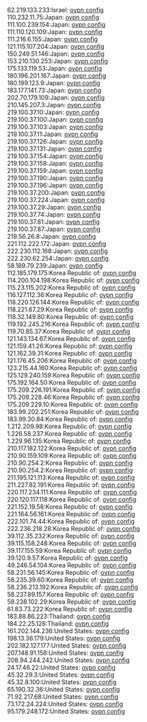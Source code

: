 62.219.133.233:Israel: [ovpn config](vpn/62_219_133_233.ovpn)  
110.232.11.75:Japan: [ovpn config](vpn/110_232_11_75.ovpn)  
111.100.239.154:Japan: [ovpn config](vpn/111_100_239_154.ovpn)  
111.110.120.109:Japan: [ovpn config](vpn/111_110_120_109.ovpn)  
111.216.6.155:Japan: [ovpn config](vpn/111_216_6_155.ovpn)  
121.115.107.204:Japan: [ovpn config](vpn/121_115_107_204.ovpn)  
150.249.51.146:Japan: [ovpn config](vpn/150_249_51_146.ovpn)  
153.210.130.253:Japan: [ovpn config](vpn/153_210_130_253.ovpn)  
175.133.119.53:Japan: [ovpn config](vpn/175_133_119_53.ovpn)  
180.196.201.167:Japan: [ovpn config](vpn/180_196_201_167.ovpn)  
180.199.123.9:Japan: [ovpn config](vpn/180_199_123_9.ovpn)  
183.177.141.73:Japan: [ovpn config](vpn/183_177_141_73.ovpn)  
202.70.179.109:Japan: [ovpn config](vpn/202_70_179_109.ovpn)  
210.145.207.3:Japan: [ovpn config](vpn/210_145_207_3.ovpn)  
219.100.37.10:Japan: [ovpn config](vpn/219_100_37_10.ovpn)  
219.100.37.100:Japan: [ovpn config](vpn/219_100_37_100.ovpn)  
219.100.37.103:Japan: [ovpn config](vpn/219_100_37_103.ovpn)  
219.100.37.11:Japan: [ovpn config](vpn/219_100_37_11.ovpn)  
219.100.37.126:Japan: [ovpn config](vpn/219_100_37_126.ovpn)  
219.100.37.131:Japan: [ovpn config](vpn/219_100_37_131.ovpn)  
219.100.37.154:Japan: [ovpn config](vpn/219_100_37_154.ovpn)  
219.100.37.158:Japan: [ovpn config](vpn/219_100_37_158.ovpn)  
219.100.37.159:Japan: [ovpn config](vpn/219_100_37_159.ovpn)  
219.100.37.190:Japan: [ovpn config](vpn/219_100_37_190.ovpn)  
219.100.37.196:Japan: [ovpn config](vpn/219_100_37_196.ovpn)  
219.100.37.200:Japan: [ovpn config](vpn/219_100_37_200.ovpn)  
219.100.37.224:Japan: [ovpn config](vpn/219_100_37_224.ovpn)  
219.100.37.29:Japan: [ovpn config](vpn/219_100_37_29.ovpn)  
219.100.37.74:Japan: [ovpn config](vpn/219_100_37_74.ovpn)  
219.100.37.81:Japan: [ovpn config](vpn/219_100_37_81.ovpn)  
219.100.37.87:Japan: [ovpn config](vpn/219_100_37_87.ovpn)  
219.56.26.8:Japan: [ovpn config](vpn/219_56_26_8.ovpn)  
221.112.222.172:Japan: [ovpn config](vpn/221_112_222_172.ovpn)  
222.230.112.168:Japan: [ovpn config](vpn/222_230_112_168.ovpn)  
222.230.62.254:Japan: [ovpn config](vpn/222_230_62_254.ovpn)  
58.189.79.239:Japan: [ovpn config](vpn/58_189_79_239.ovpn)  
112.185.179.175:Korea Republic of: [ovpn config](vpn/112_185_179_175.ovpn)  
114.200.104.198:Korea Republic of: [ovpn config](vpn/114_200_104_198.ovpn)  
115.23.115.202:Korea Republic of: [ovpn config](vpn/115_23_115_202.ovpn)  
116.127.112.36:Korea Republic of: [ovpn config](vpn/116_127_112_36.ovpn)  
118.220.126.144:Korea Republic of: [ovpn config](vpn/118_220_126_144.ovpn)  
118.221.67.29:Korea Republic of: [ovpn config](vpn/118_221_67_29.ovpn)  
118.32.149.80:Korea Republic of: [ovpn config](vpn/118_32_149_80.ovpn)  
119.192.245.216:Korea Republic of: [ovpn config](vpn/119_192_245_216.ovpn)  
119.70.85.37:Korea Republic of: [ovpn config](vpn/119_70_85_37.ovpn)  
121.143.134.67:Korea Republic of: [ovpn config](vpn/121_143_134_67.ovpn)  
121.159.41.26:Korea Republic of: [ovpn config](vpn/121_159_41_26.ovpn)  
121.162.39.31:Korea Republic of: [ovpn config](vpn/121_162_39_31.ovpn)  
121.176.45.206:Korea Republic of: [ovpn config](vpn/121_176_45_206.ovpn)  
123.215.44.160:Korea Republic of: [ovpn config](vpn/123_215_44_160.ovpn)  
125.129.240.159:Korea Republic of: [ovpn config](vpn/125_129_240_159.ovpn)  
175.192.164.50:Korea Republic of: [ovpn config](vpn/175_192_164_50.ovpn)  
175.209.226.191:Korea Republic of: [ovpn config](vpn/175_209_226_191.ovpn)  
175.209.228.46:Korea Republic of: [ovpn config](vpn/175_209_228_46.ovpn)  
175.209.229.10:Korea Republic of: [ovpn config](vpn/175_209_229_10.ovpn)  
183.99.202.251:Korea Republic of: [ovpn config](vpn/183_99_202_251.ovpn)  
183.99.30.84:Korea Republic of: [ovpn config](vpn/183_99_30_84.ovpn)  
1.212.209.98:Korea Republic of: [ovpn config](vpn/1_212_209_98.ovpn)  
1.226.58.237:Korea Republic of: [ovpn config](vpn/1_226_58_237.ovpn)  
1.229.96.135:Korea Republic of: [ovpn config](vpn/1_229_96_135.ovpn)  
210.117.182.122:Korea Republic of: [ovpn config](vpn/210_117_182_122.ovpn)  
210.90.159.109:Korea Republic of: [ovpn config](vpn/210_90_159_109.ovpn)  
210.90.254.2:Korea Republic of: [ovpn config](vpn/210_90_254_2.ovpn)  
210.90.254.2:Korea Republic of: [ovpn config](vpn/210_90_254_2.ovpn)  
211.195.121.113:Korea Republic of: [ovpn config](vpn/211_195_121_113.ovpn)  
211.227.82.191:Korea Republic of: [ovpn config](vpn/211_227_82_191.ovpn)  
220.117.234.111:Korea Republic of: [ovpn config](vpn/220_117_234_111.ovpn)  
220.120.117.118:Korea Republic of: [ovpn config](vpn/220_120_117_118.ovpn)  
221.152.19.58:Korea Republic of: [ovpn config](vpn/221_152_19_58.ovpn)  
221.164.56.161:Korea Republic of: [ovpn config](vpn/221_164_56_161.ovpn)  
222.101.74.44:Korea Republic of: [ovpn config](vpn/222_101_74_44.ovpn)  
222.236.218.28:Korea Republic of: [ovpn config](vpn/222_236_218_28.ovpn)  
39.112.35.232:Korea Republic of: [ovpn config](vpn/39_112_35_232.ovpn)  
39.115.158.248:Korea Republic of: [ovpn config](vpn/39_115_158_248.ovpn)  
39.117.155.59:Korea Republic of: [ovpn config](vpn/39_117_155_59.ovpn)  
39.120.9.57:Korea Republic of: [ovpn config](vpn/39_120_9_57.ovpn)  
49.246.54.104:Korea Republic of: [ovpn config](vpn/49_246_54_104.ovpn)  
58.231.56.145:Korea Republic of: [ovpn config](vpn/58_231_56_145.ovpn)  
58.235.39.60:Korea Republic of: [ovpn config](vpn/58_235_39_60.ovpn)  
58.236.213.192:Korea Republic of: [ovpn config](vpn/58_236_213_192.ovpn)  
58.237.89.157:Korea Republic of: [ovpn config](vpn/58_237_89_157.ovpn)  
58.238.102.29:Korea Republic of: [ovpn config](vpn/58_238_102_29.ovpn)  
61.83.73.222:Korea Republic of: [ovpn config](vpn/61_83_73_222.ovpn)  
183.88.86.223:Thailand: [ovpn config](vpn/183_88_86_223.ovpn)  
184.22.25.128:Thailand: [ovpn config](vpn/184_22_25_128.ovpn)  
161.202.144.236:United States: [ovpn config](vpn/161_202_144_236.ovpn)  
198.13.36.179:United States: [ovpn config](vpn/198_13_36_179.ovpn)  
202.182.127.177:United States: [ovpn config](vpn/202_182_127_177.ovpn)  
207.148.91.158:United States: [ovpn config](vpn/207_148_91_158.ovpn)  
208.94.244.242:United States: [ovpn config](vpn/208_94_244_242.ovpn)  
24.17.46.22:United States: [ovpn config](vpn/24_17_46_22.ovpn)  
45.32.29.3:United States: [ovpn config](vpn/45_32_29_3.ovpn)  
45.32.8.100:United States: [ovpn config](vpn/45_32_8_100.ovpn)  
65.190.32.36:United States: [ovpn config](vpn/65_190_32_36.ovpn)  
71.92.217.68:United States: [ovpn config](vpn/71_92_217_68.ovpn)  
73.172.24.224:United States: [ovpn config](vpn/73_172_24_224.ovpn)  
95.179.248.172:United States: [ovpn config](vpn/95_179_248_172.ovpn)  
